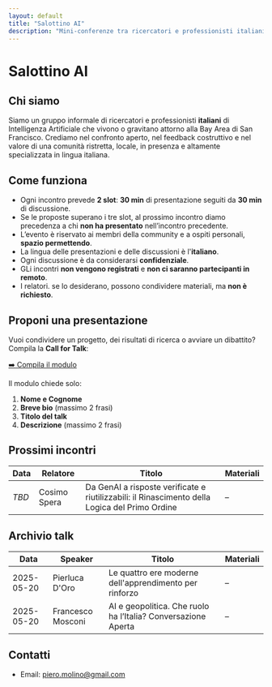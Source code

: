 ```yaml
---
layout: default
title: "Salottino AI"
description: "Mini-conferenze tra ricercatori e professionisti italiani di Intelligenza Artificiale nella Bay Area."
---
```


# Salottino AI

## Chi siamo
Siamo un gruppo informale di ricercatori e professionisti **italiani** di Intelligenza Artificiale che vivono o gravitano attorno alla Bay Area di San Francisco. Crediamo nel confronto aperto, nel feedback costruttivo e nel valore di una comunità ristretta, locale, in presenza e altamente specializzata in lingua italiana.

## Come funziona
* Ogni incontro prevede **2 slot**: **30 min** di presentazione seguiti da **30 min** di discussione.
* Se le proposte superano i tre slot, al prossimo incontro diamo precedenza a chi **non ha presentato** nell’incontro precedente.
* L’evento è riservato ai membri della community e a ospiti personali, **spazio permettendo**.
* La lingua delle presentazioni e delle discussioni è l'**italiano**.
* Ogni discussione è da considerarsi **confidenziale**.
* GLi incontri **non vengono registrati** e **non ci saranno partecipanti in remoto**.
* I relatori. se lo desiderano, possono condividere materiali, ma **non è richiesto**. 

## Proponi una presentazione
Vuoi condividere un progetto, dei risultati di ricerca o avviare un dibattito? Compila la **Call for Talk**:

[➡️ Compila il modulo](https://forms.gle/HJwAsbXVyccFhAts8)

Il modulo chiede solo:

1. **Nome e Cognome**  
2. **Breve bio** (massimo 2 frasi)  
3. **Titolo del talk**  
4. **Descrizione** (massimo 2 frasi)  

## Prossimi incontri

| Data | Relatore | Titolo | Materiali |
|------|---------|--------|-----------|
| _TBD_ | Cosimo Spera | Da GenAI a risposte verificate e riutilizzabili: il Rinascimento della Logica del Primo Ordine | – |

## Archivio talk

| Data       | Speaker | Titolo | Materiali |
|------------|---------|--------|-----------|
| 2025-05-20 | Pierluca D'Oro | Le quattro ere moderne dell'apprendimento per rinforzo | –         |
| 2025-05-20 | Francesco Mosconi | AI e geopolitica. Che ruolo ha l’Italia? Conversazione Aperta | –         |

## Contatti
* Email: piero.molino@gmail.com
